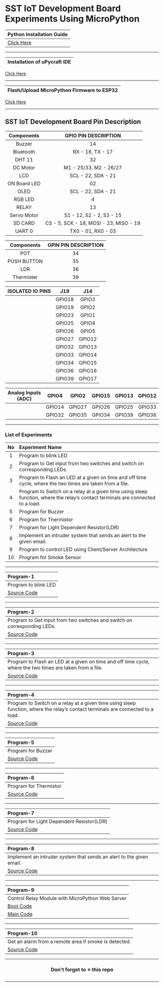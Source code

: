 # SST IoT Development Board Experiments Using MicroPython

| **Python Installation Guide** |
| :---------- |
|[Click Here](Python-Installation.md)|

-----------------

| **Installation of uPycraft IDE** |
| :------------ |
[Click Here](uPycraft-Installation.md)

-------------------


| **Flash/Upload MicroPython Firmware to ESP32** |
| :------------ |
[Click Here](Flash.md)

-------------------------

## SST IoT Development Board Pin Description

| **Components** | **GPIO PIN DESCRIPTION** |
|:----:|:----:|
|Buzzer | 14 |
|Bluetooth| RX - 16, TX - 17 |
| DHT 11| 32 |
| DC Motor | M1 - 25/33, M2 - 26/27|
| LCD | SCL - 22, SDA - 21 |
| ON Board LED | 02 |
| OLED | SCL - 22, SDA - 21 |
| RGB LED | 4 |
| RELAY | 13 |
| Servo Motor | S1 - 12, S2 - 2, S3 - 15|
| SD CARD | CS - 5, SCK - 18, MOSI - 23, MISO - 19 | 
| UART 0 | TX0 - 01, RX0 - 03 |

| **Components** | **GPIN PIN DESCRIPTION** |
|:----:|:----:|
|POT | 34 |
|PUSH BUTTON | 35 |
|LDR | 36 |
|Thermister | 39 |

|**ISOLATED IO PINS** | **J19** | **J14** | 
|:----:|:----:| :-----: | 
| | GPIO18 |GPIO3| 
| |GPIO19 |GPIO2 |
| |GPIO23 |GPIO1 |
| |GPIO25 | GPIO4| 
|| GPIO26 | GPIO5 |
|| GPIO27 | GPIO12 |
|| GPIO32 | GPIO13 |
|| GPIO33 | GPIO14 |
|| GPIO34 | GPIO15 |
|| GPIO36 | GPIO16 |
|| GPIO39 | GPIO17 |


| **Analog Inputs (ADC)** | GPIO4 |GPIO2 | GPIO15 |GPIO13 | GPIO12 |
|:----:|:----:| :-----: | :------: | :-----: | :---------: |
| |GPIO14 |GPIO27 | GPIO26 | GPIO25 | GPIO33 |
| |GPIO32 |GPIO35 |GPIO34 |GPIO39 | GPIO36 |


-----------------

### List of Experiments

| **No** | **Experiment Name** | 
| :---: | :---       |
|1|Program to blink LED |
|2|Program to Get input from two switches and switch on corresponding LEDs.|
|3|Program to Flash an LED at a given on time and off time cycle, where the two times are taken from a file.|
|4|Program to Switch on a relay at a given time using sleep function, where the relay’s contact terminals are connected to a load.|
|5|Program for Buzzer |
|6|Program for Thermistor|
|7|Program for Light Dependent Resistor(LDR)|
|8|Implement an intruder system that sends an alert to the given email.|
|9|Program to control LED using Client/Server Architecture |
|10| Program for Smoke Sensor |

---------------------

|  **Program-1** | 
| :---- |
|Program to blink LED  |
|[Source Code](Programs/Blink.py)|

--------------------

| **Program-2** |
| :---- |
|Program to Get input from two switches and switch on corresponding LEDs.|
|[Source Code](Programs/PB-LED.py)|

------------------

|  **Program-3** |
| :---- |
|Program to Flash an LED at a given on time and off time cycle, where the two times are taken from a file. |
|[Source Code](Programs/file.py)|

-------------------

|  **Program-4** |
| :---- |
|Program to Switch on a relay at a given time using sleep function, where the relay’s contact terminals are connected to a load.|
|[Source Code](Programs/Relay.py)|

---------------------

|  **Program-5** |
| :---- |
|Program for Buzzer |
|[Source Code](Programs/buzzer.py)|

-----------------------

|  **Program-6** |
| :---- |
|Program for Thermistor  |
|[Source Code](Programs/Thermister.py)|

------------------------

|  **Program-7** |
| :---- |
|Program for Light Dependent Resistor(LDR) |
|[Source Code](Programs/ldr.py)|

------------------------

|  **Program-8** |
| :---- |
|Implement an intruder system that sends an alert to the given email.|
|[Source Code](Programs/pir.py)|

-----------------------

|  **Program-9** |
| :---- |
|Control Relay Module with MicroPython Web Server|
|[Boot Code](Programs/boot.py)|
|[Main Code](Programs/main.py)|

-------------------------

|  **Program-10** |
| :---- |
|Get an alarm from a remote area if smoke is detected.|
|[Source Code](Programs/smoke.py)|

-------------------------------

<h3 align = "center">Don't forget to ⭐ this repo<h3>
  
  ---------------------------

